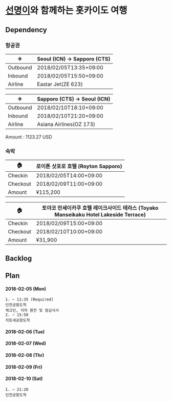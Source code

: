 # [선명이](https://github.com/actumn)와 함께하는 홋카이도 여행

## Dependency
### 항공권

| ✈ | Seoul (ICN) -> Sapporo (CTS) |
|----------|------------------------|
| Outbound | 2018/02/05T13:35+09:00 |
| Inbound | 2018/02/05T15:50+09:00 |
| Airline | Eastar Jet(ZE 623) | 

| ✈ | Sapporo (CTS) -> Seoul (ICN) |
|----------|------------------------|
| Outbound | 2018/02/10T18:10+09:00 |
| Inbound | 2018/02/10T21:20+09:00 |
| Airline | Asiana Airlines(OZ 173) | 


Amount : 1123.27 USD

### 숙박

| 🏠 | 로이톤 삿포로 호텔 (Royton Sapporo) |
|----------|------------------------|
| Checkin | 2018/02/05T14:00+09:00 |
| Checkout | 2018/02/09T11:00+09:00 |
| Amount | ¥115,200 |

| 🏠 | 토야코 만세이카쿠 호텔 레이크사이드 테라스 (Toyako Manseikaku Hotel Lakeside Terrace) |
|----------|------------------------|
| Checkin | 2018/02/09T15:00+09:00 |
| Checkout | 2018/02/10T10:00+09:00 |
| Amount | ¥31,900 |


## Backlog

## Plan
#### 2018-02-05 (Mon)
```
1. ~ 11:35 (Required)  
인천공항도착  
체크인, 각자 환전 및 점심식사  
2. ~ 15:50  
치토세공항도착
```
#### 2018-02-06 (Tue)
#### 2018-02-07 (Wed)
#### 2018-02-08 (Thr)
#### 2018-02-09 (Fri)
#### 2018-02-10 (Sat)
```
1. ~ 21:20
인천공항도착
```


